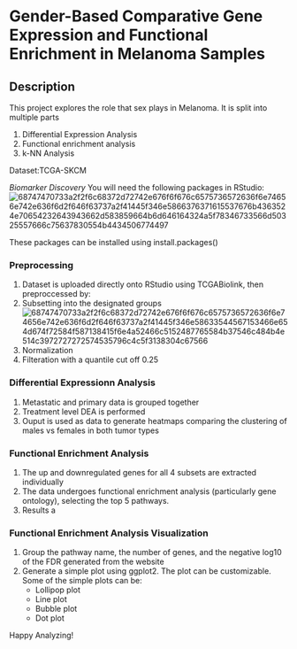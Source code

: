 # **Gender-Based Comparative Gene Expression and Functional Enrichment in Melanoma Samples**
 
## **Description**
This project explores the role that sex plays in Melanoma. It is split into multiple parts
1. Differential Expression Analysis
2. Functional enrichment analysis
3. k-NN Analysis

Dataset:TCGA-SKCM

*Biomarker Discovery*
You will need the following packages in RStudio:
![68747470733a2f2f6c68372d72742e676f6f676c6575736572636f6e74656e742e636f6d2f646f63737a2f41445f346e5866376371615537676b4363524e70654232643943662d583859664b6d646164324a5f78346733566d50325557666c75637830554b4434506774497](https://github.com/user-attachments/assets/ce2b1181-4157-4b3f-bec5-3c1f3dff3600)

These packages can be installed using install.packages()

### **Preprocessing**
1. Dataset is uploaded directly onto RStudio using TCGABiolink, then preproccessed by:
  1. Subsetting into the designated groups 
     ![68747470733a2f2f6c68372d72742e676f6f676c6575736572636f6e74656e742e636f6d2f646f63737a2f41445f346e58633544567153466e654d674f72584f587138415f6e4a52466c5152487765584b37546c484b4e514c3972727272574535796c4c5f3138304c67566](https://github.com/user-attachments/assets/f8abf333-3a15-4d50-b310-f8c9c9ae9e9b)
  2. Normalization
  3. Filteration with a quantile cut off 0.25 

### **Differential Expressionn Analysis**
1. Metastatic and primary data is grouped together
2. Treatment level DEA is performed
3. Ouput is used as data to generate heatmaps comparing the clustering of males vs females in both tumor types

### **Functional Enrichment Analysis**
1. The up and downregulated genes for all 4 subsets are extracted individually
2. The data undergoes functional enrichment analysis (particularly gene ontology), selecting the top 5 pathways.
3. Results a

### **Functional Enrichment Analysis Visualization**
1. Group the pathway name, the number of genes, and the negative log10 of the FDR generated from the website
2. Generate a simple plot using ggplot2. The plot can be customizable. Some of the simple plots can be:
     - Lollipop plot
     - Line plot
     - Bubble plot
     - Dot plot

Happy Analyzing!
